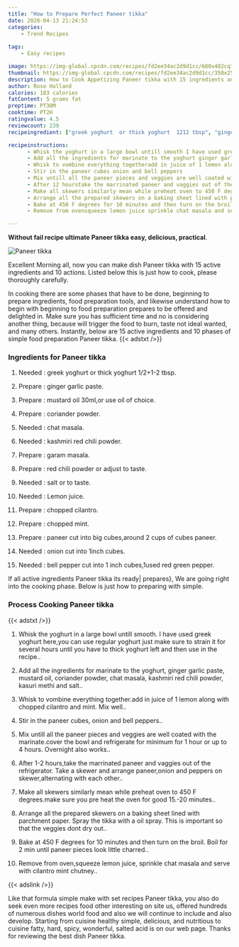 ```yaml
---
title: "How to Prepare Perfect Paneer tikka"
date: 2020-04-13 21:24:53
categories:
    - Trend Recipes
    
tags:
    - Easy recipes

image: https://img-global.cpcdn.com/recipes/fd2ee34ac2d9d1cc/680x482cq70/paneer-tikka-recipe-main-photo.jpg
thumbnail: https://img-global.cpcdn.com/recipes/fd2ee34ac2d9d1cc/350x250cq70/paneer-tikka-recipe-main-photo.jpg
description: How to Cook Appetizing Paneer tikka with 15 ingredients and 10 stages of easy cooking.
author: Rose Holland
calories: 183 calories
fatContent: 5 grams fat
preptime: PT30M
cooktime: PT2H
ratingvalue: 4.5
reviewcount: 239
recipeingredient: ["greek yoghurt  or thick yoghurt  1212 tbsp", "ginger garlic paste", "mustard oil 30mlor use oil of choice", "coriander powder", "chat masala", "kashmiri red chili powder", "garam masala", "red chili powder or adjust to taste", "salt or to taste", "Lemon juice", "chopped cilantro", "chopped mint", "paneer cut into big cubesaround 2 cups of cubes paneer", "onion cut into 1inch cubes", "bell pepper cut into 1 inch cubes1used red green pepper"]

recipeinstructions: 
      - Whisk the yoghurt in a large bowl untill smooth I have used greek yoghurt hereyou can use regular yoghurt just make sure to strain it for several hours until you have to thick yoghurt left and then use in the recipe 
      - Add all the ingredients for marinate to the yoghurt ginger garlic paste mustard oil coriander powder chat masala kashmiri red chili powder kasuri methi and salt 
      - Whisk to vombine everything togetheradd in juice of 1 lemon along with chopped cilantro and mint Mix well 
      - Stir in the paneer cubes onion and bell peppers 
      - Mix untill all the paneer pieces and veggies are well coated with the marinatecover the bowl and refrigerate for minimum for 1 hour or up to 4 hours Overnight also works 
      - After 12 hourstake the marrinated paneer and vaggies out of the refrigerator Take a skewer and arrange paneeronion and peppers on skeweralternating with each other 
      - Make all skewers similarly mean while preheat oven to 450 F degreesmake sure you pre heat the oven for good 1520 minutes 
      - Arrange all the prepared skewers on a baking sheet lined with parchment paper Spray the tikka with a oil spray This is important so that the veggies dont dry out 
      - Bake at 450 F degrees for 10 minutes and then turn on the broil Boil for 2 min until paneer pieces look little charred 
      - Remove from ovensqueeze lemon juice sprinkle chat masala and serve with cilantro mint chutney

---
```




**Without fail recipe ultimate Paneer tikka easy, delicious, practical**. 


![Paneer tikka](https://img-global.cpcdn.com/recipes/fd2ee34ac2d9d1cc/680x482cq70/paneer-tikka-recipe-main-photo.jpg "Paneer tikka")




Excellent Morning all, now you can make dish Paneer tikka with 15 active ingredients and 10 actions. Listed below this is just how to cook, please thoroughly carefully.

In cooking there are some phases that have to be done, beginning to prepare ingredients, food preparation tools, and likewise understand how to begin with beginning to food preparation prepares to be offered and delighted in. Make sure you has sufficient time and no is considering another thing, because will trigger the food to burn, taste not ideal wanted, and many others. Instantly, below are 15 active ingredients and 10 phases of simple food preparation Paneer tikka.
{{< adstxt />}}

### Ingredients for Paneer tikka


1. Needed  : greek yoghurt  or thick yoghurt  1/2+1-2 tbsp.

1. Prepare  : ginger garlic paste.

1. Prepare  : mustard oil 30ml,or use oil of choice.

1. Prepare  : coriander powder.

1. Needed  : chat masala.

1. Needed  : kashmiri red chili powder.

1. Prepare  : garam masala.

1. Prepare  : red chili powder or adjust to taste.

1. Needed  : salt or to taste.

1. Needed  : Lemon juice.

1. Prepare  : chopped cilantro.

1. Prepare  : chopped mint.

1. Prepare  : paneer cut into big cubes,around 2 cups of cubes paneer.

1. Needed  : onion cut into 1inch cubes.

1. Needed  : bell pepper cut into 1 inch cubes,1used red green pepper.



If all active ingredients Paneer tikka its ready| prepares}, We are going right into the cooking phase. Below is just how to preparing with simple.

### Process Cooking Paneer tikka

{{< adstxt />}}


1. Whisk the yoghurt in a large bowl untill smooth. I have used greek yoghurt here,you can use regular yoghurt just make sure to strain it for several hours until you have to thick yoghurt left and then use in the recipe..



1. Add all the ingredients for marinate to the yoghurt, ginger garlic paste, mustard oil, coriander powder, chat masala, kashmiri red chili powder, kasuri methi and salt..



1. Whisk to vombine everything together.add in juice of 1 lemon along with chopped cilantro and mint. Mix well..



1. Stir in the paneer cubes, onion and bell peppers..



1. Mix untill all the paneer pieces and veggies are well coated with the marinate.cover the bowl and refrigerate for minimum for 1 hour or up to 4 hours. Overnight also works..



1. After 1-2 hours,take the marrinated paneer and vaggies out of the refrigerator. Take a skewer and arrange paneer,onion and peppers on skewer,alternating with each other..



1. Make all skewers similarly mean while preheat oven to 450 F degrees.make sure you pre heat the oven for good 15.-20 minutes..



1. Arrange all the prepared skewers on a baking sheet lined with parchment paper. Spray the tikka with a oil spray. This is important so that the veggies dont dry out..



1. Bake at 450 F degrees for 10 minutes and then turn on the broil. Boil for 2 min until paneer pieces look little charred..



1. Remove from oven,squeeze lemon juice, sprinkle chat masala and serve with cilantro mint chutney..





{{< adslink />}}

Like that formula simple make with set recipes Paneer tikka, you also do seek even more recipes food other interesting on site us, offered hundreds of numerous dishes world food and also we will continue to include and also develop. Starting from cuisine healthy simple, delicious, and nutritious to cuisine fatty, hard, spicy, wonderful, salted acid is on our web page. Thanks for reviewing the best dish Paneer tikka.
